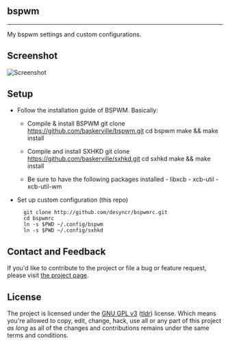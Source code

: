 ## bspwm
---

My bspwm settings and custom configurations.

## Screenshot

![Screenshot](https://github.com/asphxia/bspwmrc/blob/master/screenshot.png?raw=true)

## Setup

* Follow the installation guide of BSPWM. Basically:

  * Compile & install BSPWM
        git clone https://github.com/baskerville/bspwm.git
        cd bspwm
        make && make install

  * Compile and install SXHKD
      git clone https://github.com/baskerville/sxhkd.git
      cd sxhkd
      make && make install

  * Be sure to have the following packages installed
        - libxcb
        - xcb-util
        - xcb-util-wm

* Set up custom configuration (this repo)

        git clone http://github.com/desyncr/bspwmrc.git
        cd bspwmrc
        ln -s $PWD ~/.config/bspwm
        ln -s $PWD ~/.config/sxhkd


## Contact and Feedback

If you'd like to contribute to the project or file a bug or feature request, please visit [the project page][1].

## License

The project is licensed under the [GNU GPL v3][2] ([tldr][3]) license. Which means you're allowed to copy, edit, change, hack, use all or any part of this project *as long* as all of the changes and contributions remains under the same terms and conditions.

  [1]: https://github.com/desyncr/bspwmrc/
  [2]: http://www.gnu.org/licenses/gpl.html
  [3]: http://www.tldrlegal.com/license/gnu-general-public-license-v3-(gpl-3)

